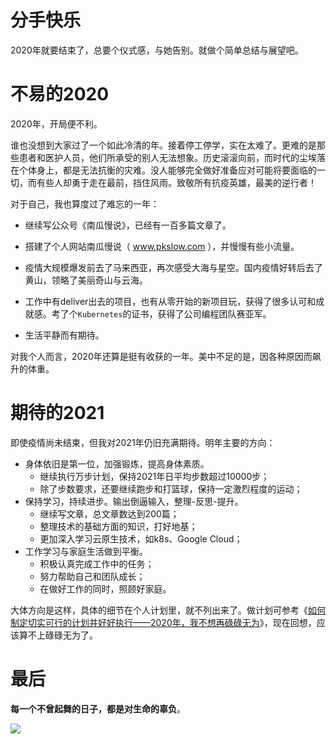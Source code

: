 # 分手快乐

2020年就要结束了，总要个仪式感，与她告别。就做个简单总结与展望吧。

# 不易的2020

2020年，开局便不利。

谁也没想到大家过了一个如此冷清的年。接着停工停学，实在太难了。更难的是那些患者和医护人员，他们所承受的别人无法想象。历史滚滚向前，而时代的尘埃落在个体身上，都是无法抗衡的灾难。没人能够完全做好准备应对可能将要面临的一切，而有些人却勇于走在最前，挡住风雨。致敬所有抗疫英雄，最美的逆行者！



对于自己，我也算度过了难忘的一年：

- 继续写公众号《南瓜慢说》，已经有一百多篇文章了。

- 搭建了个人网站南瓜慢说（ www.pkslow.com ），并慢慢有些小流量。

- 疫情大规模爆发前去了马来西亚，再次感受大海与星空。国内疫情好转后去了黄山，领略了美丽奇山与云海。

- 工作中有deliver出去的项目，也有从零开始的新项目玩，获得了很多认可和成就感。考了个`Kubernetes`的证书，获得了公司编程团队赛亚军。

- 生活平静而有期待。

对我个人而言，2020年还算是挺有收获的一年。美中不足的是，因各种原因而飙升的体重。



# 期待的2021

即使疫情尚未结束，但我对2021年仍旧充满期待。明年主要的方向：

- 身体依旧是第一位，加强锻炼，提高身体素质。
  - 继续执行万步计划，保持2021年日平均步数超过10000步；
  - 除了步数要求，还要继续跑步和打篮球，保持一定激烈程度的运动；
- 保持学习，持续进步。输出倒逼输入，整理-反思-提升。
  - 继续写文章，总文章数达到200篇；
  - 整理技术的基础方面的知识，打好地基；
  - 更加深入学习云原生技术，如k8s、Google Cloud；
- 工作学习与家庭生活做到平衡。
  - 积极认真完成工作中的任务；
  - 努力帮助自己和团队成长；
  - 在做好工作的同时，照顾好家庭。

大体方向是这样，具体的细节在个人计划里，就不列出来了。做计划可参考《[如何制定切实可行的计划并好好执行——2020年，我不想再碌碌无为](https://www.pkslow.com/archives/how-to-make-a-good-plan)》，现在回想，应该算不上碌碌无为了。



# 最后

**每一个不曾起舞的日子，都是对生命的辜负**。

![](https://pkslow.oss-cn-shenzhen.aliyuncs.com/images/2020/12/from-2020-to-2021.jpg)


